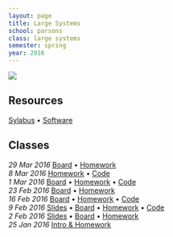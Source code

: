 ```yaml
---
layout: page
title: Large Systems
school: parsons
class: large systems
semester: spring
year: 2016
---
```


![](http://clipartfreefor.com/cliparts/internet-clipart/cliparti1_internet-clipart_02.jpg)

## Resources

[Sylabus](syllabus.pdf) &bull; [Software](software)

## Classes

*29 Mar 2016* [Board](week-8/board) &bull; [Homework](week-8/homework)  
*8 Mar 2016* [Homework](week-7/homework) &bull; [Code](https://gist.github.com/nasser/a2af89fe8ed5c97791e6)  
*1 Mar 2016* [Board](week-6/board) &bull; [Homework](week-6/homework) &bull; [Code](https://gist.github.com/nasser/2b985e5b27fa4908b1e1)  
*23 Feb 2016* [Board](week-5/board) &bull; [Homework](week-5/homework)  
*16 Feb 2016* [Board](week-4/board) &bull; [Homework](week-4/homework) &bull; [Code](https://gist.github.com/nasser/88dde9d1d5c42730cf61)  
*9 Feb 2016* [Slides](week-3/slides) &bull; [Board](week-3/board) &bull; [Homework](week-3/homework) &bull; [Code](https://gist.github.com/nasser/dc6c9b25628426acfe32)  
*2 Feb 2016* [Slides](week-2/slides) &bull; [Board](week-2/board) &bull; [Homework](week-2/homework)  
*25 Jan 2016* [Intro & Homework](week-1/intro)  